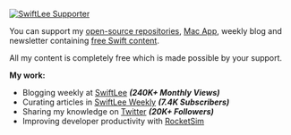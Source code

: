 [![SwiftLee Supporter](https://www.avanderlee.com/public-assets/github_profile_header.jpg)](https://www.avanderlee.com/supporters)

<!--
**AvdLee/AvdLee** is a ✨ _special_ ✨ repository because its `README.md` (this file) appears on your GitHub profile.-->

You can support my [open-source repositories](https://github.com/AvdLee?tab=repositories&q=&type=public&language=), [Mac App](https://rocketsim.app/), weekly blog and newsletter containing [free Swift content](https://www.avanderlee.com).

All my content is completely free which is made possible by your support.

**My work:**
- Blogging weekly at [SwiftLee](https://www.avanderlee.com) ***(240K+ Monthly Views)***
- Curating articles in [SwiftLee Weekly](https://avanderlee.com/swiftlee-weekly-subscribe) ***(7.4K Subscribers)***
- Sharing my knowledge on [Twitter](https://www.twitter.com/twannl) ***(20K+ Followers)***
- Improving developer productivity with [RocketSim](https://www.rocketsim.app)
